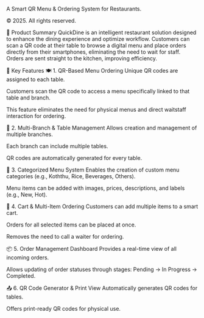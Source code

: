A Smart QR Menu & Ordering System for Restaurants.

© 2025. All rights reserved.

🧾 Product Summary
QuickDine is an intelligent restaurant solution designed to enhance the dining experience and optimize workflow. Customers can scan a QR code at their table to browse a digital menu and place orders directly from their smartphones, eliminating the need to wait for staff. Orders are sent straight to the kitchen, improving efficiency.



🔑 Key Features
🍽️ 1. QR-Based Menu Ordering
Unique QR codes are assigned to each table.

Customers scan the QR code to access a menu specifically linked to that table and branch.

This feature eliminates the need for physical menus and direct waitstaff interaction for ordering.

🏬 2. Multi-Branch & Table Management
Allows creation and management of multiple branches.

Each branch can include multiple tables.

QR codes are automatically generated for every table.

🧾 3. Categorized Menu System
Enables the creation of custom menu categories (e.g., Koththu, Rice, Beverages, Others).

Menu items can be added with images, prices, descriptions, and labels (e.g., New, Hot).

🛒 4. Cart & Multi-Item Ordering
Customers can add multiple items to a smart cart.

Orders for all selected items can be placed at once.

Removes the need to call a waiter for ordering.

📦 5. Order Management Dashboard
Provides a real-time view of all incoming orders.

Allows updating of order statuses through stages: Pending → In Progress → Completed.

📤 6. QR Code Generator & Print View
Automatically generates QR codes for tables.

Offers print-ready QR codes for physical use.

